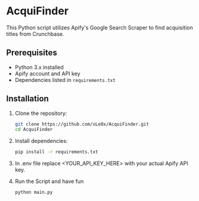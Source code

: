# AcquiFinder

This Python script utilizes Apify's Google Search Scraper to find acquisition titles from Crunchbase.

## Prerequisites

- Python 3.x installed
- Apify account and API key
- Dependencies listed in `requirements.txt`

## Installation

1. Clone the repository:

   ```bash
   git clone https://github.com/xLe0x/AcquiFinder.git
   cd AcquiFinder
   ```
2. Install dependencies:
   ```bash
   pip install -r requirements.txt
   ```
   
3. In .env file replace <YOUR_API_KEY_HERE> with your actual Apify API key.

4. Run the Script and have fun
   ```bash
   python main.py
   ```
